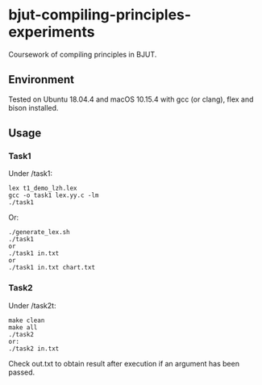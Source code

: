 # bjut-compiling-principles-experiments
Coursework of compiling principles in BJUT. 
## Environment
Tested on Ubuntu 18.04.4 and macOS 10.15.4 with gcc (or clang), flex and bison installed. 
## Usage
### Task1
Under /task1:  
```shell
lex t1_demo_lzh.lex  
gcc -o task1 lex.yy.c -lm  
./task1  
```
Or:  
```shell
./generate_lex.sh  
./task1  
or
./task1 in.txt
or
./task1 in.txt chart.txt
```
### Task2
Under /task2t:  
```shell
make clean
make all
./task2  
or:  
./task2 in.txt  
```
Check out.txt to obtain result after execution if an argument has been passed.
